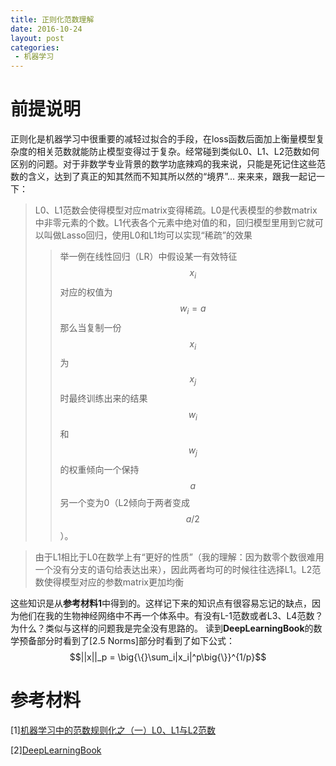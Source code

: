 ```yaml
---
title: 正则化范数理解
date: 2016-10-24
layout: post
categories:
 - 机器学习
---
```

# 前提说明
正则化是机器学习中很重要的减轻过拟合的手段，在loss函数后面加上衡量模型复杂度的相关范数就能防止模型变得过于复杂。经常碰到类似L0、L1、L2范数如何区别的问题。对于非数学专业背景的数学功底辣鸡的我来说，只能是死记住这些范数的含义，达到了真正的知其然而不知其所以然的“境界”...
来来来，跟我一起记一下：
> L0、L1范数会使得模型对应matrix变得稀疏。L0是代表模型的参数matrix中非零元素的个数。L1代表各个元素中绝对值的和，回归模型里用到它就可以叫做Lasso回归，使用L0和L1均可以实现“稀疏”的效果
>> 举一例在线性回归（LR）中假设某一有效特征$$x_i$$对应的权值为$$w_i=a$$那么当复制一份$$x_i$$为$$x_j$$时最终训练出来的结果$$w_i$$和$$w_j$$的权重倾向一个保持$$a$$另一个变为0（L2倾向于两者变成$$a/2$$）。
 
> 由于L1相比于L0在数学上有“更好的性质”（我的理解：因为数零个数很难用一个没有分支的语句给表达出来），因此两者均可的时候往往选择L1。L2范数使得模型对应的参数matrix更加均衡

这些知识是从**参考材料1**中得到的。这样记下来的知识点有很容易忘记的缺点，因为他们在我的生物神经网络中不再一个体系中。有没有L-1范数或者L3、L4范数？为什么？类似与这样的问题我是完全没有思路的。
读到**DeepLearningBook**的数学预备部分时看到了[2.5 Norms]部分时看到了如下公式：
$$||x||_p = \big{\{}\sum_i|x_i|^p\big{\}}^{1/p}$$

# 参考材料
[1][机器学习中的范数规则化之（一）L0、L1与L2范数](http://blog.csdn.net/zouxy09/article/details/24971995/)

[2][DeepLearningBook](https://github.com/HFTrader/DeepLearningBook/blob/master/DeepLearningBook.pdf)
 
